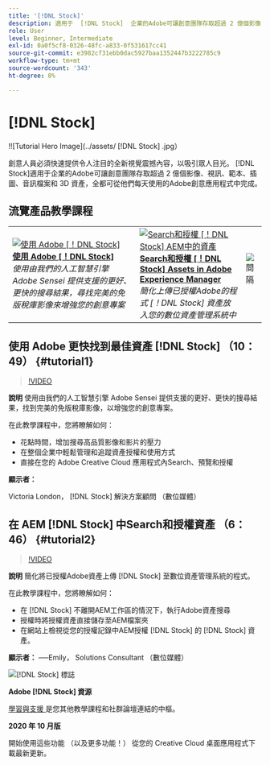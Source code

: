 ```yaml
---
title: '[!DNL Stock]'
description: 適用于  [!DNL Stock]  企業的Adobe可讓創意團隊存取超過 2 億個影像、視訊、範本、插圖、音訊檔案和 3D 資產
role: User
level: Beginner, Intermediate
exl-id: 0a0f5cf8-0326-48fc-a833-0f531617cc41
source-git-commit: e3982cf31ebb0dac5927baa1352447b3222785c9
workflow-type: tm+mt
source-wordcount: '343'
ht-degree: 0%

---
```


# [!DNL Stock]

!![Tutorial Hero Image](../assets/ [!DNL Stock] .jpg）

創意人員必須快速提供令人注目的全新視覺震撼內容，以吸引眾人目光。 [!DNL Stock]適用于企業的Adobe可讓創意團隊存取超過 2 億個影像、視訊、範本、插圖、音訊檔案和 3D 資產，全都可從他們每天使用的Adobe創意應用程式中完成。

## 流覽產品教學課程

<table style="table-layout:fixed">
<tr>
 <td>
   <a href="stock.md#tutorial1">
      <img alt="使用 Adobe [！DNL Stock]" src="../assets/stock_torres_thumbnail.jpg" />
   </a>
    <div>
   <a href="stock.md#tutorial1"><strong>使用 Adobe [！DNL Stock]</strong></a>
    </div>
    <em>使用由我們的人工智慧引擎 Adobe Sensei 提供支援的更好、更快的搜尋結果，尋找完美的免版稅庫影像來增強您的創意專案</em>
    <br>
  </td>
  <td>
   <a href="stock.md#tutorial2">
      <img alt="Search和授權 [！DNL Stock] AEM中的資產" src="../assets/stock_aemintegration_palmer_thumbnail.jpg" />
   </a>
    <div>
   <a href="stock.md#tutorial2"><strong>Search和授權 [！DNL Stock] Assets in
Adobe Experience Manager</strong></a>
    </div>
    <em>簡化上傳已授權Adobe的程式 [！DNL Stock] 資產放入您的數位資產管理系統中</em>
    <br>
  </td>
  <td>
    <img alt="間隔" src="../assets/Whitespacer.png" />
    <div>
    <br>
  </td>
</tr>
</table>

## 使用 Adobe 更快找到最佳資產 [!DNL Stock] （10：49） {#tutorial1}

>[!VIDEO](https://video.tv.adobe.com/v/326951?hidetitle=true)

**說明**
使用由我們的人工智慧引擎 Adobe Sensei 提供支援的更好、更快的搜尋結果，找到完美的免版稅庫影像，以增強您的創意專案。

在此教學課程中，您將瞭解如何：
* 花點時間，增加搜尋高品質影像和影片的壓力
* 在整個企業中輕鬆管理和追蹤資產授權和使用方式
* 直接在您的 Adobe Creative Cloud 應用程式內Search、預覽和授權

**顯示者：**

Victoria London， [!DNL Stock] 解決方案顧問 （數位媒體）

## 在 AEM [!DNL Stock] 中Search和授權資產 （6：46） {#tutorial2}

>[!VIDEO](https://video.tv.adobe.com/v/326952?hidetitle=true)

**說明**
簡化將已授權Adobe資產上傳 [!DNL Stock] 至數位資產管理系統的程式。

在此教學課程中，您將瞭解如何：
* 在 [!DNL Stock] 不離開AEM工作區的情況下，執行Adobe資產搜尋
* 授權時將授權資產直接儲存至AEM檔案夾
* 在網站上檢視從您的授權記錄中AEM授權 [!DNL Stock] 的 [!DNL Stock] 資產。

**顯示者：**
──Emily， Solutions Consultant （數位媒體）

![[!DNL Stock] 標誌](../assets/st_appicon_96.png)

**Adobe [!DNL Stock] 資源**

[學習與支援 ](https://helpx.adobe.com/support/stock.html) 是您其他教學課程和社群論壇連結的中樞。

**2020 年 10 月版**

開始使用這些功能 （以及更多功能！） 從您的 Creative Cloud 桌面應用程式下載最新更新。
